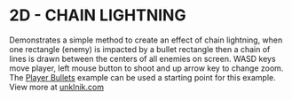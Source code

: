 
# 2D - CHAIN LIGHTNING
Demonstrates a simple method to create an effect of chain lightning, when one rectangle (enemy) is impacted by a bullet rectangle then a chain of lines is drawn between the centers of all enemies on screen. WASD keys move player, left mouse button to shoot and up arrow key to change zoom. The [Player Bullets](https://github.com/unklnik/raylib-go-more-examples/tree/main/2D_Intermediate/player_bullets) example can be used a starting point for this example. View more at [unklnik.com](https://unklnik.com/)
